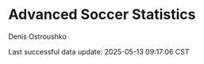 # Advanced Soccer Statistics
Denis Ostroushko

<!-- gfm -->

Last successful data update: 2025-05-13 09:17:06 CST
